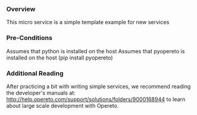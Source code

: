 ### Overview
This micro service is a simple template example for new services

### Pre-Conditions
Assumes that python is installed on the host
Assumes that pyopereto is installed on the host (pip install pyopereto)

### Additional Reading
After practicing a bit with writing simple services, we recommend reading the developer's manuals at: http://help.opereto.com/support/solutions/folders/9000168944 to learn about large scale development with Opereto.
